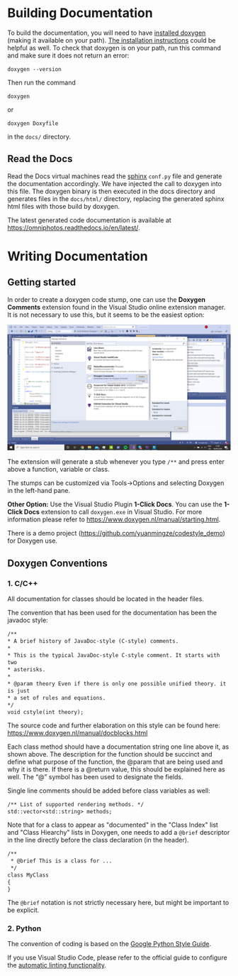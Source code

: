 # Building Documentation

To build the documentation, you will need to have [installed doxygen](https://www.doxygen.nl/download.html) (making it available on your path).
[The installation instructions](https://www.doxygen.nl/manual/install.html) could be helpful as well.
To check that doxygen is on your path, run this command and make sure it does not return an error:
    
    doxygen --version

Then run the command 
	
	doxygen

or 

    doxygen Doxyfile

in the `docs/` directory.


## Read the Docs

Read the Docs virtual machines read the [sphinx](https://www.sphinx-doc.org/) `conf.py` file and generate the documentation accordingly.
We have injected the call to doxygen into this file.
The doxygen binary is then executed in the docs directory and generates files in the `docs/html/` directory, replacing the generated sphinx html files with those build by doxygen.

The latest generated code documentation is available at https://omniphotos.readthedocs.io/en/latest/.


# Writing Documentation

## Getting started

In order to create a doxygen code stump, one can use the **Doxygen Comments** extension found in the Visual Studio online extension manager.
It is not necessary to use this, but it seems to be the easiest option:

<img src='images/vs_screenshot_1.png'/>

The extension will generate a stub whenever you type `/**` and press enter above a function, variable or class.

The stumps can be customized via Tools->Options and selecting Doxygen in the left-hand pane.

**Other Option:**
Use the Visual Studio Plugin **1-Click Docs**.
You can use the **1-Click Docs** extension to call `doxygen.exe` in Visual Studio.
For more information please refer to https://www.doxygen.nl/manual/starting.html.

There is a demo project (https://github.com/yuanmingze/codestyle_demo) for Doxygen use.


## Doxygen Conventions

### 1. C/C++

All documentation for classes should be located in the header files.

The convention that has been used for the documentation has been the javadoc style:

	/**
	* A brief history of JavaDoc-style (C-style) comments.
	*
	* This is the typical JavaDoc-style C-style comment. It starts with two
	* asterisks.
	*
	* @param theory Even if there is only one possible unified theory. it is just
	* a set of rules and equations.
	*/
	void cstyle(int theory);

The source code and further elaboration on this style can be found here:
https://www.doxygen.nl/manual/docblocks.html

Each class method should have a documentation string one line above it, as shown above.
The description for the function should be succinct and define what purpose of the function, the @param that are being used and why it is there.
If there is a @return value, this should be explained here as well.
The “@” symbol has been used to designate the fields.

Single line comments should be added before class variables as well:

	/** List of supported rendering methods. */
	std::vector<std::string> methods;

Note that for a class to appear as "documented" in the "Class Index" list and "Class Hiearchy" lists in Doxygen, one needs to add a `@brief` descriptor in the line directly before the class declaration (in the header).

	/**
	 * @brief This is a class for ...
	 */
	class MyClass
	{
	}
The `@brief` notation is not strictly necessary here, but might be important to be explicit.


### 2. Python

The convention of coding is based on the [Google Python Style Guide](https://google.github.io/styleguide/pyguide.html).

If you use Visual Studio Code, please refer to the official guide to configure the [automatic linting functionality](https://code.visualstudio.com/docs/python/linting).
